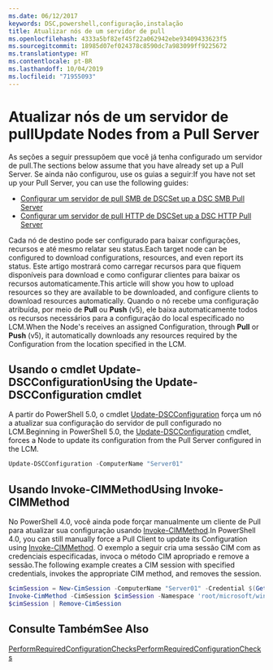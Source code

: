 ```yaml
---
ms.date: 06/12/2017
keywords: DSC,powershell,configuração,instalação
title: Atualizar nós de um servidor de pull
ms.openlocfilehash: 4333a5bf82ef45f22a062942ebe93409433623f5
ms.sourcegitcommit: 18985d07ef024378c8590dc7a983099ff9225672
ms.translationtype: HT
ms.contentlocale: pt-BR
ms.lasthandoff: 10/04/2019
ms.locfileid: "71955093"
---
```

# <a name="update-nodes-from-a-pull-server"></a><span data-ttu-id="22213-103">Atualizar nós de um servidor de pull</span><span class="sxs-lookup"><span data-stu-id="22213-103">Update Nodes from a Pull Server</span></span>

<span data-ttu-id="22213-104">As seções a seguir pressupõem que você já tenha configurado um servidor de pull.</span><span class="sxs-lookup"><span data-stu-id="22213-104">The sections below assume that you have already set up a Pull Server.</span></span> <span data-ttu-id="22213-105">Se ainda não configurou, use os guias a seguir:</span><span class="sxs-lookup"><span data-stu-id="22213-105">If you have not set up your Pull Server, you can use the following guides:</span></span>

- [<span data-ttu-id="22213-106">Configurar um servidor de pull SMB de DSC</span><span class="sxs-lookup"><span data-stu-id="22213-106">Set up a DSC SMB Pull Server</span></span>](pullServerSmb.md)
- [<span data-ttu-id="22213-107">Configurar um servidor de pull HTTP de DSC</span><span class="sxs-lookup"><span data-stu-id="22213-107">Set up a DSC HTTP Pull Server</span></span>](pullServer.md)

<span data-ttu-id="22213-108">Cada nó de destino pode ser configurado para baixar configurações, recursos e até mesmo relatar seu status.</span><span class="sxs-lookup"><span data-stu-id="22213-108">Each target node can be configured to download configurations, resources, and even report its status.</span></span> <span data-ttu-id="22213-109">Este artigo mostrará como carregar recursos para que fiquem disponíveis para download e como configurar clientes para baixar os recursos automaticamente.</span><span class="sxs-lookup"><span data-stu-id="22213-109">This article will show you how to upload resources so they are available to be downloaded, and configure clients to download resources automatically.</span></span> <span data-ttu-id="22213-110">Quando o nó recebe uma configuração atribuída, por meio de **Pull** ou **Push** (v5), ele baixa automaticamente todos os recursos necessários para a configuração do local especificado no LCM.</span><span class="sxs-lookup"><span data-stu-id="22213-110">When the Node's receives an assigned Configuration, through **Pull** or **Push** (v5), it automatically downloads any resources required by the Configuration from the location specified in the LCM.</span></span>

## <a name="using-the-update-dscconfiguration-cmdlet"></a><span data-ttu-id="22213-111">Usando o cmdlet Update-DSCConfiguration</span><span class="sxs-lookup"><span data-stu-id="22213-111">Using the Update-DSCConfiguration cmdlet</span></span>

<span data-ttu-id="22213-112">A partir do PowerShell 5.0, o cmdlet [Update-DSCConfiguration](/powershell/module/psdesiredstateconfiguration/update-dscconfiguration) força um nó a atualizar sua configuração do servidor de pull configurado no LCM.</span><span class="sxs-lookup"><span data-stu-id="22213-112">Beginning in PowerShell 5.0, the [Update-DSCConfiguration](/powershell/module/psdesiredstateconfiguration/update-dscconfiguration) cmdlet, forces a Node to update its configuration from the Pull Server configured in the LCM.</span></span>

```powershell
Update-DSCConfiguration -ComputerName "Server01"
```

## <a name="using-invoke-cimmethod"></a><span data-ttu-id="22213-113">Usando Invoke-CIMMethod</span><span class="sxs-lookup"><span data-stu-id="22213-113">Using Invoke-CIMMethod</span></span>

<span data-ttu-id="22213-114">No PowerShell 4.0, você ainda pode forçar manualmente um cliente de Pull para atualizar sua configuração usando [Invoke-CIMMethod](/powershell/module/cimcmdlets/invoke-cimmethod).</span><span class="sxs-lookup"><span data-stu-id="22213-114">In PowerShell 4.0, you can still manually force a Pull Client to update its Configuration using [Invoke-CIMMethod](/powershell/module/cimcmdlets/invoke-cimmethod).</span></span> <span data-ttu-id="22213-115">O exemplo a seguir cria uma sessão CIM com as credenciais especificadas, invoca o método CIM apropriado e remove a sessão.</span><span class="sxs-lookup"><span data-stu-id="22213-115">The following example creates a CIM session with specified credentials, invokes the appropriate CIM method, and removes the session.</span></span>

```powershell
$cimSession = New-CimSession -ComputerName "Server01" -Credential $(Get-Credential)
Invoke-CimMethod -CimSession $cimSession -Namespace 'root/microsoft/windows/desiredstateconfiguration' -Class 'MSFT_DscLocalConfigurationManager' -MethodName 'PerformRequiredConfigurationChecks' -Arguments @{ 'Flags' = [uint32]1 } -Verbose
$cimSession | Remove-CimSession
```

## <a name="see-also"></a><span data-ttu-id="22213-116">Consulte Também</span><span class="sxs-lookup"><span data-stu-id="22213-116">See Also</span></span>

[<span data-ttu-id="22213-117">PerformRequiredConfigurationChecks</span><span class="sxs-lookup"><span data-stu-id="22213-117">PerformRequiredConfigurationChecks</span></span>](/powershell/dsc/msft-dsclocalconfigurationmanager-performrequiredconfigurationchecks)
